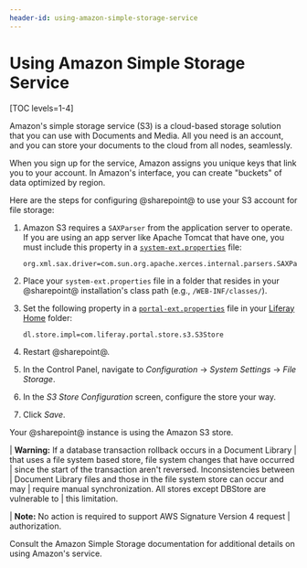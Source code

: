 ```yaml
---
header-id: using-amazon-simple-storage-service
---
```


# Using Amazon Simple Storage Service

[TOC levels=1-4]

Amazon's simple storage service (S3) is a cloud-based storage solution that you
can use with Documents and Media. All you need is an account, and you can store
your documents to the cloud from all nodes, seamlessly. 

When you sign up for the service, Amazon assigns you unique keys that link you
to your account. In Amazon's interface, you can create "buckets" of data
optimized by region. 

Here are the steps for configuring @sharepoint@ to use your S3 account for file
storage:

1.  Amazon S3 requires a `SAXParser` from the application server to operate. If
    you are using an app server like Apache Tomcat that have one, you must
    include this property in a
    [`system-ext.properties`](/docs/7-2/deploy/-/knowledge_base/d/system-properties)
    file: 

    ```properties
    org.xml.sax.driver=com.sun.org.apache.xerces.internal.parsers.SAXParser
    ```

2.  Place your `system-ext.properties` file in a folder that resides in your 
    @sharepoint@ installation's class path (e.g., `/WEB-INF/classes/`).

3.  Set the following property in a
    [`portal-ext.properties`](/docs/7-2/deploy/-/knowledge_base/d/portal-properties)
    file in your [Liferay
    Home](/docs/7-2/deploy/-/knowledge_base/d/liferay-home) folder: 

    ```properties
    dl.store.impl=com.liferay.portal.store.s3.S3Store
    ```

4.  Restart @sharepoint@.

5.  In the Control Panel, navigate to *Configuration* &rarr; *System
    Settings* &rarr; *File Storage*.

6.  In the *S3 Store Configuration* screen, configure the store your way.

7.  Click *Save*.

Your @sharepoint@ instance is using the Amazon S3 store. 

| **Warning:** If a database transaction rollback occurs in a Document Library
| that uses a file system based store, file system changes that have occurred
| since the start of the transaction aren't reversed. Inconsistencies between
| Document Library files and those in the file system store can occur and may
| require manual synchronization. All stores except DBStore are vulnerable to 
| this limitation.

| **Note:** No action is required to support AWS Signature Version 4 request
| authorization. 

Consult the Amazon Simple Storage documentation for additional details on using
Amazon's service. 
